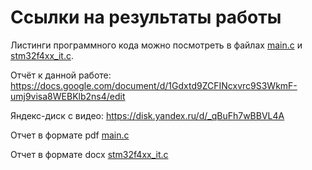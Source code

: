 # Ссылки на результаты работы
 
Листинги программного кода можно посмотреть в файлах [main.c](main.c) и [stm32f4xx_it.c](stm32f4xx_it.c).

Отчёт к данной работе: <https://docs.google.com/document/d/1Gdxtd9ZCFINcxvrc9S3WkmF-umj9visa8WEBKlb2ns4/edit>

Яндекс-диск с видео: <https://disk.yandex.ru/d/_qBuFh7wBBVL4A>

Отчет в формате pdf [main.c](main.c)

Отчет в формате docx [stm32f4xx_it.c](stm32f4xx_it.c)
